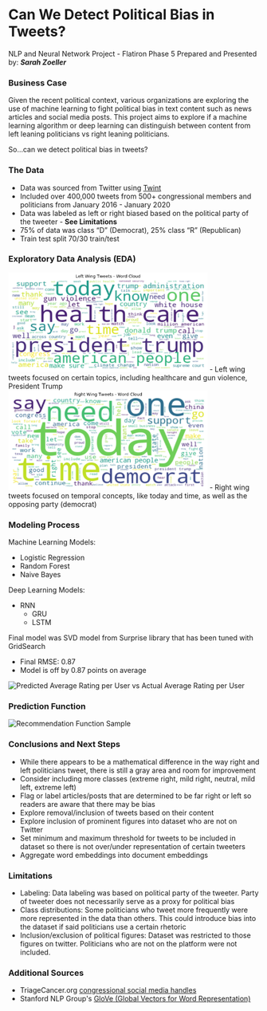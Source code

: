 # Can We Detect Political Bias in Tweets?
NLP and Neural Network Project - Flatiron Phase 5
Prepared and Presented by:  **_Sarah Zoeller_**

### Business Case   
Given the recent political context, various organizations are exploring the use of machine learning to fight political bias in text content such as news articles and social media posts. This project aims to explore if a machine learning algorithm or deep learning can distinguish between content from left leaning politicians vs right leaning politicians.

So...can we detect political bias in tweets?

### The Data
- Data was sourced from Twitter using [Twint](https://github.com/twintproject/twint/)
- Included over 400,000 tweets from 500+ congressional members and politicians from January 2016 - January 2020
- Data was labeled as left or right biased based on the political party of the tweeter - **See Limitations**
- 75% of data was class “D” (Democrat), 25% class “R” (Republican)
- Train test split 70/30 train/test

### Exploratory Data Analysis (EDA)
<img src="https://github.com/swzoeller/NLP-Capstone/blob/main/Images/wcl.png" width="400" height="200"/>
- Left wing tweets focused on certain topics, including healthcare and gun violence, President Trump 

<img src="https://github.com/swzoeller/NLP-Capstone/blob/main/Images/wcr.png" width="400" height="200"/>
- Right wing tweets focused on temporal concepts, like today and time, as well as the opposing party (democrat)

### Modeling Process
Machine Learning Models:
- Logistic Regression
- Random Forest
- Naive Bayes

Deep Learning Models:
- RNN
  - GRU  
  - LSTM
 
Final model was SVD model from Surprise library that has been tuned with GridSearch
  - Final RMSE: 0.87
  - Model is off by 0.87 points on average

![Predicted Average Rating per User vs Actual Average Rating per User](https://github.com/swzoeller/Movie-Recommendation-System/blob/main/Images/act_pred.png)

### Prediction Function
![Recommendation Function Sample](https://github.com/swzoeller/Movie-Recommendation-System/blob/main/Images/recommend_fx.png)

### Conclusions and Next Steps
- While there appears to be a mathematical difference in the way right and left politicians tweet, there is still a gray area and room for improvement
- Consider including more classes (extreme right, mild right, neutral, mild left, extreme left)
- Flag or label articles/posts that are determined to be far right or left so readers are aware that there may be bias
- Explore removal/inclusion of tweets based on their content
- Explore inclusion of prominent figures into dataset who are not on Twitter
- Set minimum and maximum threshold for tweets to be included in dataset so there is not over/under representation of certain tweeters
- Aggregate word embeddings into document embeddings

### Limitations
- Labeling: Data labeling was based on political party of the tweeter. Party of tweeter does  not necessarily serve as a proxy for political bias
- Class distributions: Some politicians who tweet more frequently were more represented in the data than others. This could introduce bias into the dataset if said politicians use a certain rhetoric
- Inclusion/exclusion of political figures: Dataset was restricted to those figures on twitter. Politicians who are not on the platform were not included. 

### Additional Sources
- TriageCancer.org [congressional social media handles](https://triagecancer.org/congressional-social-media)
- Stanford NLP Group's [GloVe (Global Vectors for Word Representation)](https://nlp.stanford.edu/projects/glove/)

